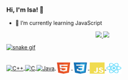 ### Hi, I'm Isa! 👋

- 🌱 I’m currently learning JavaScript

<div align="center">
  <a href="https://github.com/rafaballerini">
  <img height="180em" src="https://github-readme-stats-test-rouge.vercel.app/api?username=isadpr&show_icons=true&theme=radical&include_all_commits=true&count_private=true"/>
  <img height="180em" src="https://github-readme-stats-test-rouge.vercel.app/api/top-langs/?username=isadpr&layout=compact&langs_count=7&theme=radical"/>
</div>

![snake gif](https://github.com/YOUR_USERNAME/YOUR_USERNAME/blob/output/github-contribution-grid-snake.gif)
  
<div style="display: inline_block"><br>
  <img align="center" alt="C++" height="30" width="40" src="https://cdn.jsdelivr.net/gh/devicons/devicon/icons/cplusplus/cplusplus-original.svg" />
  <img align="center" alt="C" height="30" width="40" src="https://cdn.jsdelivr.net/gh/devicons/devicon/icons/c/c-original.svg" /> 
  <img align="center" alt="Java" height="30" width="40" src="https://cdn.jsdelivr.net/gh/devicons/devicon/icons/java/java-original.svg" />
  <img align="center" alt="HTML" height="30" width="40" src="https://raw.githubusercontent.com/devicons/devicon/master/icons/html5/html5-original.svg">
  <img align="center" alt="CSS" height="30" width="40" src="https://raw.githubusercontent.com/devicons/devicon/master/icons/css3/css3-original.svg">
  <img align="center" alt="Js" height="30" width="40" src="https://raw.githubusercontent.com/devicons/devicon/master/icons/javascript/javascript-plain.svg">
  <img align="center" alt="React" height="30" width="40" src="https://raw.githubusercontent.com/devicons/devicon/master/icons/react/react-original.svg">
</div>
